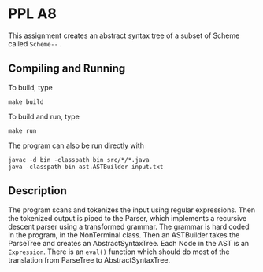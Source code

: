 # PPL A8

This assignment creates an abstract syntax tree of a subset of Scheme called ``` Scheme-- ``` .


## Compiling and Running

To build, type
```
make build
```
To build and run, type 
```
make run
```

The program can also be run directly with
```
javac -d bin -classpath bin src/*/*.java
java -classpath bin ast.ASTBuilder input.txt
```

## Description

The program scans and tokenizes the input using regular expressions.
Then the tokenized output is piped to the Parser,
which implements a recursive descent parser using a transformed grammar.
The grammar is hard coded in the program, 
in the NonTerminal class.
Then an ASTBuilder takes the ParseTree and creates an AbstractSyntaxTree.
Each Node in the AST is an ```Expression```.
There is an ```eval()``` function which should do most of the 
translation from ParseTree to AbstractSyntaxTree.


